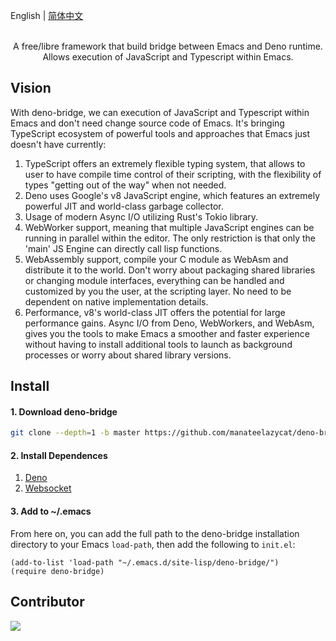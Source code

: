 English | [简体中文](./README.zh-CN.md)

<p align="center">
  <br>A free/libre framework that build bridge between Emacs and Deno runtime. <br>Allows execution of JavaScript and Typescript within Emacs.
</p>

## Vision
With deno-bridge, we can execution of JavaScript and Typescript within Emacs and don't need change source code of Emacs. It's bringing TypeScript ecosystem of powerful tools and approaches that Emacs just doesn't have currently:

1. TypeScript offers an extremely flexible typing system, that allows to user to have compile time control of their scripting, with the flexibility of types "getting out of the way" when not needed.
2. Deno uses Google's v8 JavaScript engine, which features an extremely powerful JIT and world-class garbage collector.
3. Usage of modern Async I/O utilizing Rust's Tokio library.
4. WebWorker support, meaning that multiple JavaScript engines can be running in parallel within the editor. The only restriction is that only the 'main' JS Engine can directly call lisp functions.
5. WebAssembly support, compile your C module as WebAsm and distribute it to the world. Don't worry about packaging shared libraries or changing module interfaces, everything can be handled and customized by you the user, at the scripting layer. No need to be dependent on native implementation details.
6. Performance, v8's world-class JIT offers the potential for large performance gains. Async I/O from Deno, WebWorkers, and WebAsm, gives you the tools to make Emacs a smoother and faster experience without having to install additional tools to launch as background processes or worry about shared library versions.

## Install

#### 1. Download deno-bridge

```Bash
git clone --depth=1 -b master https://github.com/manateelazycat/deno-bridge ~/.emacs.d/site-lisp/deno-bridge/
```

#### 2. Install Dependences

1. [Deno](https://github.com/denoland/deno_install)
2. [Websocket](https://github.com/ahyatt/emacs-websocket)

#### 3. Add to ~/.emacs

From here on, you can add the full path to the deno-bridge installation directory to your Emacs ```load-path```, then add the following to `init.el`:

```Elisp
(add-to-list 'load-path "~/.emacs.d/site-lisp/deno-bridge/")
(require deno-bridge)
```


## Contributor
<a href = "https://github.com/manateelazycat/deno-bridge/graphs/contributors">
  <img src = "https://contrib.rocks/image?repo=manateelazycat/deno-bridge"/>
</a>

